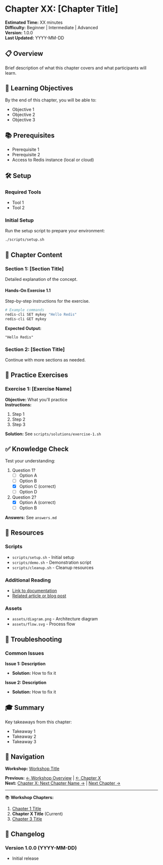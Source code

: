 # Chapter XX: [Chapter Title]

**Estimated Time:** XX minutes  
**Difficulty:** Beginner | Intermediate | Advanced  
**Version:** 1.0.0  
**Last Updated:** YYYY-MM-DD

## 📋 Overview

Brief description of what this chapter covers and what participants will learn.

## 🎯 Learning Objectives

By the end of this chapter, you will be able to:
- Objective 1
- Objective 2
- Objective 3

## 📚 Prerequisites

- Prerequisite 1
- Prerequisite 2
- Access to Redis instance (local or cloud)

## 🛠️ Setup

### Required Tools
- Tool 1
- Tool 2

### Initial Setup
Run the setup script to prepare your environment:

```bash
./scripts/setup.sh
```

## 📖 Chapter Content

### Section 1: [Section Title]

Detailed explanation of the concept.

#### Hands-On Exercise 1.1

Step-by-step instructions for the exercise.

```bash
# Example commands
redis-cli SET mykey "Hello Redis"
redis-cli GET mykey
```

**Expected Output:**
```
"Hello Redis"
```

### Section 2: [Section Title]

Continue with more sections as needed.

## 🧪 Practice Exercises

### Exercise 1: [Exercise Name]
**Objective:** What you'll practice  
**Instructions:**
1. Step 1
2. Step 2
3. Step 3

**Solution:** See `scripts/solutions/exercise-1.sh`

## ✅ Knowledge Check

Test your understanding:

1. Question 1?
   - [ ] Option A
   - [ ] Option B
   - [x] Option C (correct)
   - [ ] Option D

2. Question 2?
   - [x] Option A (correct)
   - [ ] Option B

**Answers:** See `answers.md`

## 🔗 Resources

### Scripts
- `scripts/setup.sh` - Initial setup
- `scripts/demo.sh` - Demonstration script
- `scripts/cleanup.sh` - Cleanup resources

### Additional Reading
- [Link to documentation](https://redis.io/docs/)
- [Related article or blog post](#)

### Assets
- `assets/diagram.png` - Architecture diagram
- `assets/flow.svg` - Process flow

## 🐛 Troubleshooting

### Common Issues

**Issue 1: Description**
- **Solution:** How to fix it

**Issue 2: Description**
- **Solution:** How to fix it

## 🎓 Summary

Key takeaways from this chapter:
- Takeaway 1
- Takeaway 2
- Takeaway 3

## 🧭 Navigation

**Workshop:** [Workshop Title](../../../workshops/WORKSHOP_ID/README.md)

**Previous:** [← Workshop Overview](../../../workshops/WORKSHOP_ID/README.md) | [← Chapter X](../../chapter-XX-name/README.md)  
**Next:** [Chapter X: Next Chapter Name →](../../chapter-XX-name/README.md) | [Next Chapter →](../../../workshops/WORKSHOP_ID/chapters/chapter-name/README.md)

---

📚 **Workshop Chapters:**
1. [Chapter 1 Title](../../chapter-01-name/README.md)
2. **Chapter X Title** (Current)
3. [Chapter 3 Title](../../chapter-03-name/README.md)

## 📝 Changelog

### Version 1.0.0 (YYYY-MM-DD)
- Initial release
